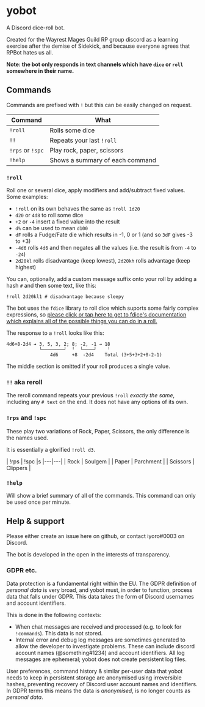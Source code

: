 # yobot

A Discord dice-roll bot.

Created for the Wayrest Mages Guild RP group discord as a learning exercise after the demise of Sidekick, and because
everyone agrees that RPBot hates us all.

**Note: the bot only responds in text channels which have `dice` or `roll` somewhere in their name.**

## Commands

Commands are prefixed with `!` but this can be easily changed on request.

| Command | What |
|---|---|
| `!roll` | Rolls some dice |
| `!!` | Repeats your last `!roll` |
| `!rps` or `!spc` | Play rock, paper, scissors |
| `!help` | Shows a summary of each command |

### `!roll`

Roll one or several dice, apply modifiers and add/subtract fixed values. Some examples:

* `!roll` on its own behaves the same as `!roll 1d20`
* `d20` or `4d8` to roll some dice
*  `+2` or `-4` insert a fixed value into the result
* `d%` can be used to mean `d100`
* `dF` rolls a Fudge/Fate die which results in -1, 0 or 1 (and so `3dF` gives -3 to +3)
* `-4d6` rolls `4d6` and then negates all the values (i.e. the result is from `-4` to `-24`)
* `2d20kl` rolls disadvantage (keep lowest), `2d20kh` rolls advantage (keep highest)

You can, optionally, add a custom message suffix onto your roll by adding a hash `#` and then some text, like this:

```
!roll 2d20kl1 # disadvantage because sleepy
```

The bot uses the `fdice` library to roll dice which suports some fairly complex expressions, so [please click or tap here to get to fdice's documentation which explains all of the possible things you can do in a roll.](https://github.com/iyoro/fdice#dice-notation)

The response to a `!roll` looks like this:

```
4d6+8-2d4 ➔ 3, 5, 3, 2; 8; -2, -1 ➔ 18
            └────────┘  ╵  └────┘    ╵
                4d6     +8  -2d4    Total (3+5+3+2+8-2-1)
```

The middle section is omitted if your roll produces a single value.

### `!!` aka reroll

The reroll command repeats your previous `!roll` *exactly the same*, including any `# text` on the end. 
It does not have any options of its own.

### `!rps` and `!spc`

These play two variations of Rock, Paper, Scissors, the only difference is the names used.

It is essentially a glorified `!roll d3`.

| !rps | !spc |s
|---|---|
| Rock | Soulgem |
| Paper | Parchment |
| Scissors | Clippers |

### `!help`

Will show a brief summary of all of the commands. This command can only be used once per minute.

## Help & support

Please either create an issue here on github, or contact iyoro#0003 on Discord.

The bot is developed in the open in the interests of transparency.

### GDPR etc.

Data protection is a fundamental right within the EU. The GDPR definition of *personal data* is very broad, and yobot must, in order to function, process data that falls under GDPR. This data takes the form of Discord usernames and account identifiers.

This is done in the following contexts:

* When chat messages are received and processed (e.g. to look for `!commands`). This data is not stored.
* Internal error and debug log messages are sometimes generated to allow the developer to investigate problems. These can include discord account names (@something#1234) and account identifiers. All log messages are ephemeral; yobot does not create persistent log files.

User preferences, command history & similar per-user data that yobot needs to keep in persistent storage are anonymised using irreversible hashes, preventing recovery of Discord user account names and identifiers. In GDPR terms this means the data is *anonymised*, is no longer counts as *personal data*.
